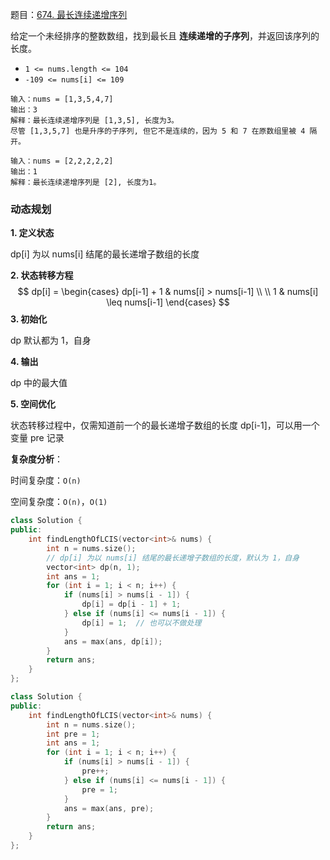 题目：[674. 最长连续递增序列](https://leetcode-cn.com/problems/longest-continuous-increasing-subsequence/)

给定一个未经排序的整数数组，找到最长且 **连续递增的子序列**，并返回该序列的长度。

- `1 <= nums.length <= 104`
- `-109 <= nums[i] <= 109`

```
输入：nums = [1,3,5,4,7]
输出：3
解释：最长连续递增序列是 [1,3,5], 长度为3。
尽管 [1,3,5,7] 也是升序的子序列, 但它不是连续的，因为 5 和 7 在原数组里被 4 隔开。 

输入：nums = [2,2,2,2,2]
输出：1
解释：最长连续递增序列是 [2], 长度为1。
```

### 动态规划

**1. 定义状态**

dp[i] 为以 nums[i] 结尾的最长递增子数组的长度

**2. 状态转移方程**
$$
dp[i] =
\begin{cases}
dp[i-1] + 1 & nums[i] > nums[i-1] \\ \\
1 & nums[i] \leq nums[i-1]
\end{cases}
$$
**3. 初始化**

 dp 默认都为 1，自身

**4. 输出**

dp 中的最大值

**5. 空间优化**

状态转移过程中，仅需知道前一个的最长递增子数组的长度 dp[i-1]，可以用一个变量 pre 记录

**复杂度分析**：

时间复杂度：`O(n)`

空间复杂度：`O(n)`，`O(1)`

```c++
class Solution {
public:
    int findLengthOfLCIS(vector<int>& nums) {
        int n = nums.size();
        // dp[i] 为以 nums[i] 结尾的最长递增子数组的长度，默认为 1，自身
        vector<int> dp(n, 1);
        int ans = 1;
        for (int i = 1; i < n; i++) {
            if (nums[i] > nums[i - 1]) {
                dp[i] = dp[i - 1] + 1;
            } else if (nums[i] <= nums[i - 1]) {
                dp[i] = 1;  // 也可以不做处理
            }
            ans = max(ans, dp[i]);
        }
        return ans;
    }
};
```

```c++
class Solution {
public:
    int findLengthOfLCIS(vector<int>& nums) {
        int n = nums.size();
        int pre = 1;
        int ans = 1;
        for (int i = 1; i < n; i++) {
            if (nums[i] > nums[i - 1]) {
                pre++;
            } else if (nums[i] <= nums[i - 1]) {
                pre = 1;
            }
            ans = max(ans, pre);
        }
        return ans;
    }
};
```

